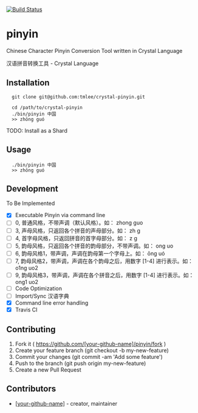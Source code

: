 [![Build Status](https://travis-ci.org/tmlee/crystal-pinyin.svg)](https://travis-ci.org/tmlee/crystal-pinyin)

# pinyin

Chinese Character Pinyin Conversion Tool written in Crystal Language

汉语拼音转换工具 - Crystal Language

## Installation

```
  git clone git@github.com:tmlee/crystal-pinyin.git
```

```
  cd /path/to/crystal-pinyin
  ./bin/pinyin 中国
  >> zhōng guó
```

TODO: Install as a Shard

## Usage

```
  ./bin/pinyin 中国
  >> zhōng guó
```

## Development

To Be Implemented
- [x] Executable Pinyin via command line
- [ ] 0, 普通风格，不带声调（默认风格）。如： zhong guo
- [ ] 3, 声母风格，只返回各个拼音的声母部分。如： zh g
- [ ] 4, 首字母风格，只返回拼音的首字母部分。如： z g
- [ ] 5, 韵母风格，只返回各个拼音的韵母部分，不带声调。如： ong uo
- [ ] 6, 韵母风格1，带声调，声调在韵母第一个字母上。如： ōng uó
- [ ] 7, 韵母风格2，带声调，声调在各个韵母之后，用数字 [1-4] 进行表示。如： o1ng uo2
- [ ] 9, 韵母风格3，带声调，声调在各个拼音之后，用数字 [1-4] 进行表示。如： ong1 uo2
- [ ] Code Optimization
- [ ] Import/Sync 汉语字典
- [x] Command line error handling
- [x] Travis CI

## Contributing

1. Fork it ( https://github.com/[your-github-name]/pinyin/fork )
2. Create your feature branch (git checkout -b my-new-feature)
3. Commit your changes (git commit -am 'Add some feature')
4. Push to the branch (git push origin my-new-feature)
5. Create a new Pull Request

## Contributors

- [[your-github-name]](https://github.com/[your-github-name])  - creator, maintainer
